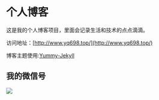 # 个人博客

这是我的个人博客项目，里面会记录生活和技术的点点滴滴。


访问地址：[http://www.yq698.top/](http://www.yq698.top/)


博客主题使用:[Yummy-Jekyll](https://github.com/DONGChuan/Yummy-Jekyll)


## 我的微信号

![](/assets/images/youqiweixin.jpg)
